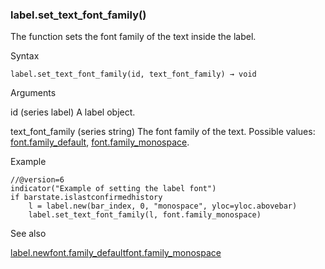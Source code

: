 ### label.set\_text\_font\_family()

The function sets the font family of the text inside the label.

Syntax

```
label.set_text_font_family(id, text_font_family) → void
```

Arguments

id (series label) A label object.

text\_font\_family (series string) The font family of the text. Possible values: [font.family\_default](#const_font.family_default), [font.family\_monospace](#const_font.family_monospace).

Example

```
//@version=6  
indicator("Example of setting the label font")  
if barstate.islastconfirmedhistory  
    l = label.new(bar_index, 0, "monospace", yloc=yloc.abovebar)  
    label.set_text_font_family(l, font.family_monospace)
```

See also

[label.new](#fun_label.new)[font.family\_default](#const_font.family_default)[font.family\_monospace](#const_font.family_monospace)
